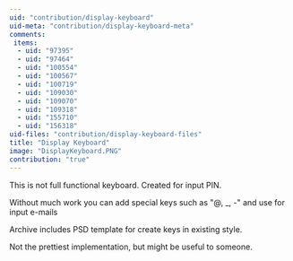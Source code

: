 ```yaml
---
uid: "contribution/display-keyboard"
uid-meta: "contribution/display-keyboard-meta"
comments: 
 items: 
  - uid: "97395"
  - uid: "97464"
  - uid: "100554"
  - uid: "100567"
  - uid: "100719"
  - uid: "109030"
  - uid: "109070"
  - uid: "109318"
  - uid: "155710"
  - uid: "156318"
uid-files: "contribution/display-keyboard-files"
title: "Display Keyboard"
image: "DisplayKeyboard.PNG"
contribution: "true"
---
```


This is not full functional keyboard. Created for input PIN.

Without much work you can add special keys such as "@, _, -" and use for input e-mails

Archive includes PSD template for create keys in existing style.

Not the prettiest implementation, but might be useful to someone.